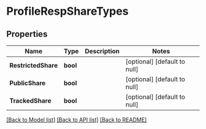 # ProfileRespShareTypes

## Properties
Name | Type | Description | Notes
------------ | ------------- | ------------- | -------------
**RestrictedShare** | **bool** |  | [optional] [default to null]
**PublicShare** | **bool** |  | [optional] [default to null]
**TrackedShare** | **bool** |  | [optional] [default to null]

[[Back to Model list]](../README.md#documentation-for-models) [[Back to API list]](../README.md#documentation-for-api-endpoints) [[Back to README]](../README.md)


